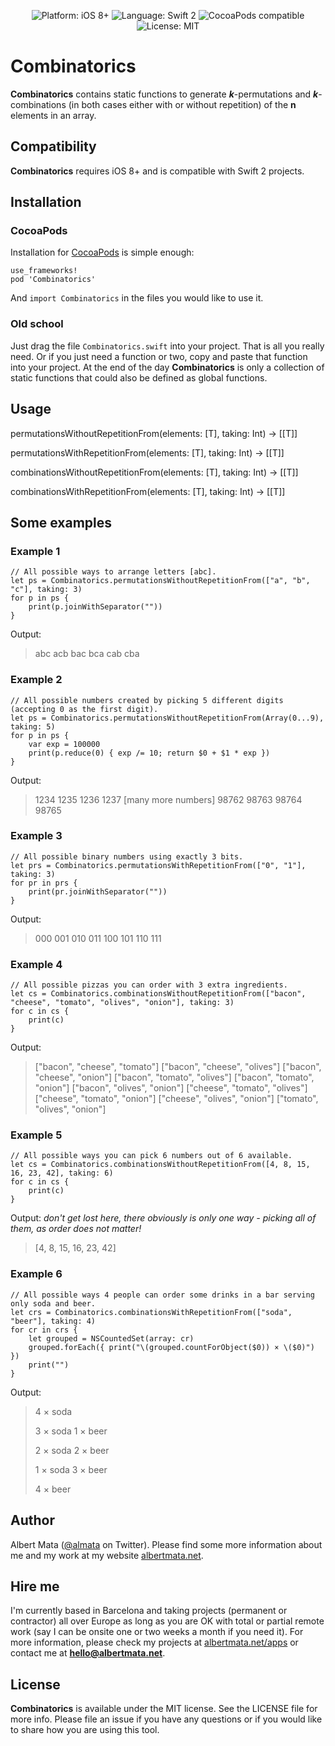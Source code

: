 <p align="center">
    <img src="https://img.shields.io/badge/platform-iOS%208%2B-blue.svg?style=flat-square" alt="Platform: iOS 8+" />
    <img src="https://img.shields.io/badge/language-Swift%202-f48041.svg?style=flat-square" alt="Language: Swift 2" />
    <img src="https://img.shields.io/badge/pod-0.2-green.svg?style=flat-square" alt="CocoaPods compatible" />
    <img src="http://img.shields.io/badge/license-MIT-lightgrey.svg?style=flat-square" alt="License: MIT" />
</p>

# Combinatorics

**Combinatorics** contains static functions to generate **_k_**-permutations and **_k_**-combinations (in both cases either with or without repetition) of the **n** elements in an array.

## Compatibility

**Combinatorics** requires iOS 8+ and is compatible with Swift 2 projects.

## Installation

### CocoaPods

Installation for [CocoaPods](https://cocoapods.org) is simple enough:

    use_frameworks!
    pod 'Combinatorics'

And `import Combinatorics` in the files you would like to use it.

### Old school

Just drag the file `Combinatorics.swift` into your project. That is all you really need. Or if you just need a function or two, copy and paste that function into your project. At the end of the day **Combinatorics** is only a collection of static functions that could also be defined as global functions.

## Usage


permutationsWithoutRepetitionFrom<T>(elements: [T], taking: Int) -> [[T]]
	
permutationsWithRepetitionFrom<T>(elements: [T], taking: Int) -> [[T]]	

combinationsWithoutRepetitionFrom<T>(elements: [T], taking: Int) -> [[T]]

combinationsWithRepetitionFrom<T>(elements: [T], taking: Int) -> [[T]]

## Some examples

### Example 1

	// All possible ways to arrange letters [abc].
	let ps = Combinatorics.permutationsWithoutRepetitionFrom(["a", "b", "c"], taking: 3)
	for p in ps { 
		print(p.joinWithSeparator("")) 
	}

Output:

> abc
> acb
> bac
> bca
> cab
> cba

### Example 2

    // All possible numbers created by picking 5 different digits (accepting 0 as the first digit).
    let ps = Combinatorics.permutationsWithoutRepetitionFrom(Array(0...9), taking: 5)
    for p in ps {
        var exp = 100000
        print(p.reduce(0) { exp /= 10; return $0 + $1 * exp })
    }

Output:

> 1234
> 1235
> 1236
> 1237
> [many more numbers]
> 98762
> 98763
> 98764
> 98765

### Example 3

    // All possible binary numbers using exactly 3 bits.
    let prs = Combinatorics.permutationsWithRepetitionFrom(["0", "1"], taking: 3)
    for pr in prs {
        print(pr.joinWithSeparator(""))
    }

Output:

> 000
> 001
> 010
> 011
> 100
> 101
> 110
> 111

### Example 4

    // All possible pizzas you can order with 3 extra ingredients.
    let cs = Combinatorics.combinationsWithoutRepetitionFrom(["bacon", "cheese", "tomato", "olives", "onion"], taking: 3)
    for c in cs {
        print(c)
    }

Output:

> ["bacon", "cheese", "tomato"]
> ["bacon", "cheese", "olives"]
> ["bacon", "cheese", "onion"]
> ["bacon", "tomato", "olives"]
> ["bacon", "tomato", "onion"]
> ["bacon", "olives", "onion"]
> ["cheese", "tomato", "olives"]
> ["cheese", "tomato", "onion"]
> ["cheese", "olives", "onion"]
> ["tomato", "olives", "onion"]

### Example 5

    // All possible ways you can pick 6 numbers out of 6 available.
    let cs = Combinatorics.combinationsWithoutRepetitionFrom([4, 8, 15, 16, 23, 42], taking: 6)
    for c in cs { 
		print(c) 
	}

Output: *don't get lost here, there obviously is only one way - picking all of them, as order does not matter!*

> [4, 8, 15, 16, 23, 42]

### Example 6

    // All possible ways 4 people can order some drinks in a bar serving only soda and beer.
    let crs = Combinatorics.combinationsWithRepetitionFrom(["soda", "beer"], taking: 4)
    for cr in crs {
        let grouped = NSCountedSet(array: cr)
        grouped.forEach({ print("\(grouped.countForObject($0)) × \($0)") })
        print("")
    }

Output:

> 4 × soda
> 
> 3 × soda
> 1 × beer
> 
> 2 × soda
> 2 × beer
> 
> 1 × soda
> 3 × beer
> 
> 4 × beer

## Author

Albert Mata ([@almata](https://twitter.com/almata) on Twitter). Please find some more information about me and my work at my website [albertmata.net](http://www.albertmata.net).

## Hire me

I'm currently based in Barcelona and taking projects (permanent or contractor) all over Europe as long as you are OK with total or partial remote work (say I can be onsite one or two weeks a month if you need it). For more information, please check my projects at [albertmata.net/apps](http://albertmata.net/apps) or contact me at **hello@albertmata.net**.

## License

**Combinatorics** is available under the MIT license. See the LICENSE file for more info. Please file an issue if you have any questions or if you would like to share how you are using this tool.
